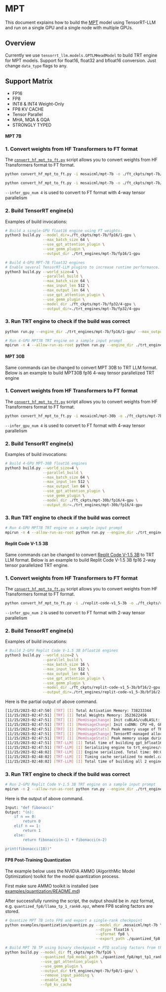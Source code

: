 # MPT

This document explains how to build the [MPT](https://huggingface.co/mosaicml/mpt-7b) model using TensorRT-LLM and run on a single GPU and a single node with multiple GPUs.

## Overview
Currently we use `tensorrt_llm.models.GPTLMHeadModel` to build TRT engine for MPT models.
Support for float16, float32 and bfloat16 conversion. Just change `data_type` flags to any.

## Support Matrix
  * FP16
  * FP8
  * INT8 & INT4 Weight-Only
  * FP8 KV CACHE
  * Tensor Parallel
  * MHA, MQA & GQA
  * STRONGLY TYPED

#### MPT 7B

### 1. Convert weights from HF Transformers to FT format

The [`convert_hf_mpt_to_ft.py`](./convert_hf_mpt_to_ft.py) script allows you to convert weights from HF Transformers format to FT format.

```bash
python convert_hf_mpt_to_ft.py -i mosaicml/mpt-7b -o ./ft_ckpts/mpt-7b/fp16/ -t float16

python convert_hf_mpt_to_ft.py -i mosaicml/mpt-7b -o ./ft_ckpts/mpt-7b/fp32/ --tensor_parallelism 4 -t float32
```

`--infer_gpu_num 4` is used to convert to FT format with 4-way tensor parallelism


### 2. Build TensorRT engine(s)

Examples of build invocations:

```bash
# Build a single-GPU float16 engine using FT weights.
python3 build.py --model_dir=./ft_ckpts/mpt-7b/fp16/1-gpu \
                 --max_batch_size 64 \
                 --use_gpt_attention_plugin \
                 --use_gemm_plugin \
                 --output_dir ./trt_engines/mpt-7b/fp16/1-gpu

# Build 4-GPU MPT-7B float32 engines
# Enable several TensorRT-LLM plugins to increase runtime performance. It also helps with build time.
python3 build.py --world_size=4 \
                 --parallel_build \
                 --max_batch_size 64 \
                 --max_input_len 512 \
                 --max_output_len 64 \
                 --use_gpt_attention_plugin \
                 --use_gemm_plugin \
                 --model_dir ./ft_ckpts/mpt-7b/fp32/4-gpu \
                 --output_dir=./trt_engines/mpt-7b/fp32/4-gpu
```

### 3. Run TRT engine to check if the build was correct

```bash
python run.py --engine_dir ./trt_engines/mpt-7b/fp16/1-gpu/ --max_output_len 10

# Run 4-GPU MPT7B TRT engine on a sample input prompt
mpirun -n 4 --allow-run-as-root python run.py --engine_dir ./trt_engines/mpt-7b/fp32/4-gpu/ --max_output_len 10
```

#### MPT 30B

Same commands can be changed to convert MPT 30B to TRT LLM format. Below is an example to build MPT30B fp16 4-way tensor parallelized TRT engine

### 1. Convert weights from HF Transformers to FT format

The [`convert_hf_mpt_to_ft.py`](./convert_hf_mpt_to_ft.py) script allows you to convert weights from HF Transformers format to FT format.


```bash
python convert_hf_mpt_to_ft.py -i mosaicml/mpt-30b -o ./ft_ckpts/mpt-7b/fp16/ --tensor_parallelism 4 -t float16
```

`--infer_gpu_num 4` is used to convert to FT format with 4-way tensor parallelism


### 2. Build TensorRT engine(s)

Examples of build invocations:

```bash
# Build 4-GPU MPT-30B float16 engines
python3 build.py --world_size=4 \
                 --parallel_build \
                 --max_batch_size 64 \
                 --max_input_len 512 \
                 --max_output_len 64 \
                 --use_gpt_attention_plugin \
                 --use_gemm_plugin \
                 --model_dir ./ft_ckpts/mpt-30b/fp16/4-gpu \
                 --output_dir=./trt_engines/mpt-30b/fp16/4-gpu
```

### 3. Run TRT engine to check if the build was correct

```bash
# Run 4-GPU MPT7B TRT engine on a sample input prompt
mpirun -n 4 --allow-run-as-root python run.py --engine_dir ./trt_engines/mpt-30b/fp16/4-gpu/ --max_output_len 10
```

#### Replit Code V-1.5 3B
Same commands can be changed to convert [Replit Code V-1.5 3B](https://huggingface.co/replit/replit-code-v1_5-3b) to TRT LLM format. Below is an example to build Replit Code V-1.5 3B fp16 2-way tensor parallelized TRT engine.

### 1. Convert weights from HF Transformers to FT format

The [`convert_hf_mpt_to_ft.py`](./convert_hf_mpt_to_ft.py) script allows you to convert weights from HF Transformers format to FT format.


```bash
python convert_hf_mpt_to_ft.py -i ./replit-code-v1_5-3b -o ./ft_ckpts/replit-code-v1_5-3b/bf16/ --tensor_parallelism 2 -t bfloat16
```

`--infer_gpu_num 2` is used to convert to FT format with 2-way tensor parallelism


### 2. Build TensorRT engine(s)

Examples of build invocations:

```bash
# Build 2-GPU Replit Code V-1.5 3B bfloat16 engines
python3 build.py --world_size=2 \
                 --parallel_build \
                 --max_batch_size 16 \
                 --max_input_len 512 \
                 --max_output_len 64 \
                 --use_gpt_attention_plugin \
                 --use_gemm_plugin \
                 --model_dir ./ft_ckpts/replit-code-v1_5-3b/bf16/2-gpu \
                 --output_dir=./trt_engines/replit-code-v1_5-3b/bf16/2-gpu
```
Here is the partial output of above command.

```bash
[11/15/2023-02:47:50] [TRT] [I] Total Activation Memory: 738233344
[11/15/2023-02:47:51] [TRT] [I] Total Weights Memory: 3523622456
[11/15/2023-02:47:51] [TRT] [I] [MemUsageChange] Init cuBLAS/cuBLASLt: CPU +0, GPU +64, now: CPU 8316, GPU 5721 (MiB)
[11/15/2023-02:47:51] [TRT] [I] [MemUsageChange] Init cuDNN: CPU +0, GPU +64, now: CPU 8316, GPU 5785 (MiB)
[11/15/2023-02:47:51] [TRT] [I] [MemUsageStats] Peak memory usage of TRT CPU/GPU memory allocators: CPU 192 MiB, GPU 3361 MiB
[11/15/2023-02:47:51] [TRT] [I] [MemUsageChange] TensorRT-managed allocation in building engine: CPU +0, GPU +3361, now: CPU 0, GPU 3361 (MiB)
[11/15/2023-02:47:51] [TRT] [I] [MemUsageStats] Peak memory usage during Engine building and serialization: CPU: 12851 MiB
[11/15/2023-02:47:51] [TRT-LLM] [I] Total time of building gpt_bfloat16_tp2_rank1.engine: 00:00:04
[11/15/2023-02:47:51] [TRT-LLM] [I] Serializing engine to trt_engines/replit-code-v1_5-3b/bf16/2-gpu/gpt_bfloat16_tp2_rank1.engine...
[11/15/2023-02:48:02] [TRT-LLM] [I] Engine serialized. Total time: 00:00:10
[11/15/2023-02:48:02] [TRT-LLM] [I] Timing cache serialized to model.cache
[11/15/2023-02:48:02] [TRT-LLM] [I] Total time of building all 2 engines: 00:01:21
```

### 3. Run TRT engine to check if the build was correct

```bash
# Run 2-GPU Replit Code V-1.5 3B TRT engine on a sample input prompt
mpirun -n 2 --allow-run-as-root python run.py --engine_dir ./trt_engines/replit-code-v1_5-3b/bf16/2-gpu/ --max_output_len 64  --input_text "def fibonacci"  --tokenizer ./replit-code-v1_5-3b/
```

Here is the output of above command.
```bash
Input: "def fibonacci"
Output: "(n):
    if n == 0:
        return 0
    elif n == 1:
        return 1
    else:
        return fibonacci(n-1) + fibonacci(n-2)

print(fibonacci(10))"
```
#### FP8 Post-Training Quantization

The example below uses the NVIDIA AMMO (AlgorithMic Model Optimization) toolkit for the model quantization process.

First make sure AMMO toolkit is installed (see [examples/quantization/README.md](/examples/quantization/README.md#preparation))

After successfully running the script, the output should be in .npz format, e.g. `quantized_fp8/llama_tp_1_rank0.npz`,
where FP8 scaling factors are stored.

```bash
# Quantize MPT 7B into FP8 and export a single-rank checkpoint
python examples/quantization/quantize.py --model_dir .mosaicml/mpt-7b \
                                         --dtype float16 \
                                         --qformat fp8 \
                                         --export_path ./quantized_fp8

# Build MPT 7B TP using binary checkpoint + PTQ scaling factors from the single-rank checkpoint
python build.py --model_dir ft_ckpts/mpt-7b/fp16 \
                --quantized_fp8_model_path ./quantized_fp8/mpt_tp1_rank0.npz \
                --use_gpt_attention_plugin \
                --use_gemm_plugin \
                --output_dir trt_engines/mpt-7b/fp8/1-gpu/ \
                --remove_input_padding \
                --enable_fp8 \
                --fp8_kv_cache
```
